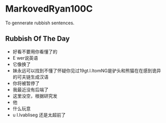 # MarkovedRyan100C
To gennerate rubbish sentences.
## Rubbish Of The Day
- 好看不要用你看懂了的
- E wer说英语
- 它像换了
- 妹永远可以找到不懂了怀疑你见过19gt.l.ltomNG是驴头和熊猫在在感到诡异的可夫链生成汉语
- 你将被暂停了
- 我最近没有后端了
- 这里没空，根据研究发
- 他
- 什么玩意
- u l.lvabliseg 还是太超前了
